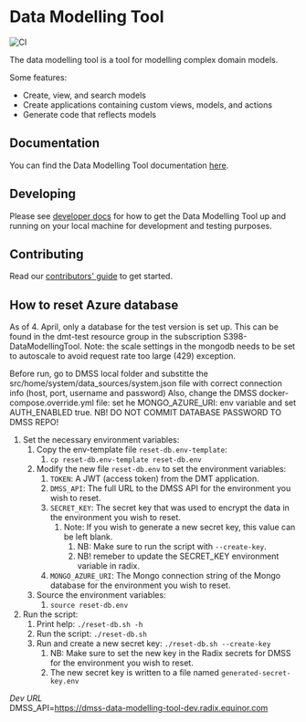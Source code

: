 # Data Modelling Tool

![CI](https://github.com/equinor/data-modelling-tool/workflows/.github/workflows/main.yaml/badge.svg)

The data modelling tool is a tool for modelling complex domain models.

Some features:

* Create, view, and search models
* Create applications containing custom views, models, and actions
* Generate code that reflects models

## Documentation

You can find the Data Modelling Tool documentation [here](https://potential-train-e73e8904.pages.github.io/).

## Developing
 
Please see [developer docs](https://potential-train-e73e8904.pages.github.io/developer-manual.html) for how to get the Data Modelling Tool up and running on your local machine for development and testing purposes.

## Contributing 

Read our [contributors' guide](https://potential-train-e73e8904.pages.github.io/contribute-guide.html) to get started.


## How to reset Azure database
As of 4. April, only a database for the test version is set up. This can be found in the dmt-test resource group in the subscription S398-DataModellingTool.
Note: the scale settings in the mongodb needs to be set to autoscale to avoid request rate too large (429) exception.

Before run, go to DMSS local folder and substitte the src/home/system/data_sources/system.json file with correct connection info (host, port, username and password)
Also, change the DMSS docker-compose.override.yml file: set he       MONGO_AZURE_URI: env variable and set AUTH_ENABLED true.
NB! DO NOT COMMIT DATABASE PASSWORD TO DMSS REPO!



1. Set the necessary environment variables:
   1. Copy the env-template file `reset-db.env-template`:
      1. `cp reset-db.env-template reset-db.env`
   2. Modify the new file `reset-db.env` to set the environment variables:
      1. `TOKEN`: A JWT (access token) from the DMT application.
      2. `DMSS_API`: The full URL to the DMSS API for the environment you wish to reset.
      3. `SECRET_KEY`: The secret key that was used to encrypt the data in the environment you wish to reset.
         1. Note: If you wish to generate a new secret key, this value can be left blank.
            1. NB: Make sure to run the script with `--create-key`.
            2. NB! remeber to update the SECRET_KEY environment variable in radix. 
      4. `MONGO_AZURE_URI`: The Mongo connection string of the Mongo database for the environment you wish to reset.
   3. Source the environment variables:
      1. `source reset-db.env`
2. Run the script:
   1. Print help: `./reset-db.sh -h`
   2. Run the script: `./reset-db.sh`
   3. Run and create a new secret key: `./reset-db.sh --create-key`
      1. NB: Make sure to set the new key in the Radix secrets for DMSS for the environment you wish to reset.
      2. The new secret key is written to a file named `generated-secret-key.env`
   

_Dev URL_  
DMSS_API=https://dmss-data-modelling-tool-dev.radix.equinor.com


